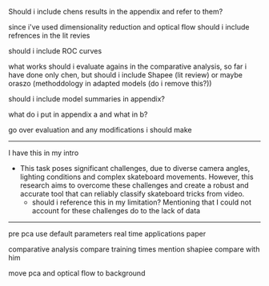 Should i include chens results in the appendix and refer to them?

since i've used dimensionality reduction and optical flow should i include refrences in the lit revies

should i include ROC curves

what works should i evaluate agains in the comparative analysis, so far i have done only chen, but should i include Shapee (lit review) or maybe oraszo (methoddology in adapted models (do i remove this?))


should i include model summaries in appendix?

what do i put in appendix a and what in b?

go over evaluation and any modifications i should make

-----------
I have this in my intro
- This task poses significant challenges, due to diverse camera angles, lighting conditions and complex skateboard movements. However, this research aims to overcome these challenges and create a robust and accurate tool that can  reliably classify skateboard tricks from video.
	- should i reference this in my limitation? Mentioning that I could not account for these challenges do to the lack of data
-------


pre pca use default parameters
real time applications paper

comparative analysis 
compare training times 
mention shapiee compare with him

move pca and optical flow to background